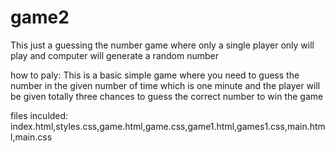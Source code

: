 # game2
 This just a guessing the number game where only a single player only will play and computer will generate a random number

  how to paly:
  This is a basic simple game where you need to guess the number in the given number of time which is one minute and the player will be given totally three chances to guess the correct number to win the game


  files inculded:
   index.html,styles.css,game.html,game.css,game1.html,games1.css,main.html,main.css
